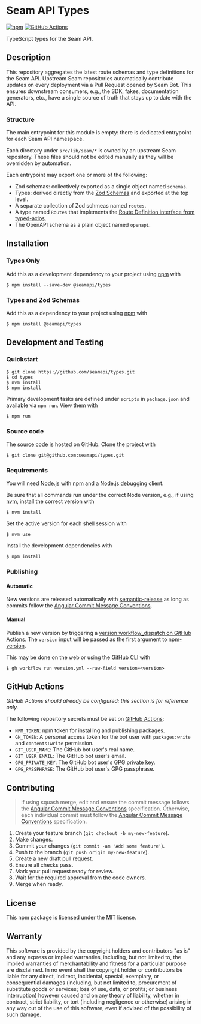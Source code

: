 # Seam API Types

[![npm](https://img.shields.io/npm/v/@seamapi/types.svg)](https://www.npmjs.com/package/@seamapi/types)
[![GitHub Actions](https://github.com/seamapi/types/actions/workflows/check.yml/badge.svg)](https://github.com/seamapi/types/actions/workflows/check.yml)

TypeScript types for the Seam API.

## Description

This repository aggregates the latest route schemas and type definitions for the Seam API.
Upstream Seam repositories automatically contribute updates on every deployment
via a Pull Request opened by Seam Bot.
This ensures downstream consumers, e.g., the SDK, fakes, documentation generators, etc.,
have a single source of truth that stays up to date with the API.

### Structure

The main entrypoint for this module is empty: there is dedicated entrypoint for each Seam API namespace.

Each directory under `src/lib/seam/*` is owned by an upstream Seam repository.
These files should not be edited manually as they will be overridden by automation.

Each entrypoint may export one or more of the following:

- Zod schemas: collectively exported as a single object named `schemas`.
- Types: derived directly from the [Zod Schemas][zod] and exported at the top level.
- A separate collection of Zod schmeas named `routes`.
- A type named `Routes` that implements the
  [Route Definition interface from typed-axios][typed-axios Route Definition].
- The OpenAPI schema as a plain object named `openapi`.

[nextlove]: https://github.com/seamapi/nextlove
[typed-axios Route Definition]: https://github.com/seamapi/typed-axios#route-definition
[OpenAPI]: https://www.openapis.org/
[zod]: https://zod.dev/

## Installation

### Types Only

Add this as a development dependency to your project using [npm] with

```
$ npm install --save-dev @seamapi/types
```

### Types and Zod Schemas

Add this as a dependency to your project using [npm] with

```
$ npm install @seamapi/types
```

[npm]: https://www.npmjs.com/

## Development and Testing

### Quickstart

```
$ git clone https://github.com/seamapi/types.git
$ cd types
$ nvm install
$ npm install
```

Primary development tasks are defined under `scripts` in `package.json`
and available via `npm run`.
View them with

```
$ npm run
```

### Source code

The [source code] is hosted on GitHub.
Clone the project with

```
$ git clone git@github.com:seamapi/types.git
```

[source code]: https://github.com/seamapi/types

### Requirements

You will need [Node.js] with [npm] and a [Node.js debugging] client.

Be sure that all commands run under the correct Node version, e.g.,
if using [nvm], install the correct version with

```
$ nvm install
```

Set the active version for each shell session with

```
$ nvm use
```

Install the development dependencies with

```
$ npm install
```

[Node.js]: https://nodejs.org/
[Node.js debugging]: https://nodejs.org/en/docs/guides/debugging-getting-started/
[npm]: https://www.npmjs.com/
[nvm]: https://github.com/creationix/nvm

### Publishing

#### Automatic

New versions are released automatically with [semantic-release]
as long as commits follow the [Angular Commit Message Conventions].

[Angular Commit Message Conventions]: https://semantic-release.gitbook.io/semantic-release/#commit-message-format
[semantic-release]: https://semantic-release.gitbook.io/

#### Manual

Publish a new version by triggering a [version workflow_dispatch on GitHub Actions].
The `version` input will be passed as the first argument to [npm-version].

This may be done on the web or using the [GitHub CLI] with

```
$ gh workflow run version.yml --raw-field version=<version>
```

[GitHub CLI]: https://cli.github.com/
[npm-version]: https://docs.npmjs.com/cli/version
[version workflow_dispatch on GitHub Actions]: https://github.com/seamapi/types/actions?query=workflow%3Aversion

## GitHub Actions

_GitHub Actions should already be configured: this section is for reference only._

The following repository secrets must be set on [GitHub Actions]:

- `NPM_TOKEN`: npm token for installing and publishing packages.
- `GH_TOKEN`: A personal access token for the bot user with
  `packages:write` and `contents:write` permission.
- `GIT_USER_NAME`: The GitHub bot user's real name.
- `GIT_USER_EMAIL`: The GitHub bot user's email.
- `GPG_PRIVATE_KEY`: The GitHub bot user's [GPG private key].
- `GPG_PASSPHRASE`: The GitHub bot user's GPG passphrase.

[GitHub Actions]: https://github.com/features/actions
[GPG private key]: https://github.com/marketplace/actions/import-gpg#prerequisites

## Contributing

> If using squash merge, edit and ensure the commit message follows the [Angular Commit Message Conventions] specification.
> Otherwise, each individual commit must follow the [Angular Commit Message Conventions] specification.

1. Create your feature branch (`git checkout -b my-new-feature`).
2. Make changes.
3. Commit your changes (`git commit -am 'Add some feature'`).
4. Push to the branch (`git push origin my-new-feature`).
5. Create a new draft pull request.
6. Ensure all checks pass.
7. Mark your pull request ready for review.
8. Wait for the required approval from the code owners.
9. Merge when ready.

[Angular Commit Message Conventions]: https://semantic-release.gitbook.io/semantic-release/#commit-message-format

## License

This npm package is licensed under the MIT license.

## Warranty

This software is provided by the copyright holders and contributors "as is" and
any express or implied warranties, including, but not limited to, the implied
warranties of merchantability and fitness for a particular purpose are
disclaimed. In no event shall the copyright holder or contributors be liable for
any direct, indirect, incidental, special, exemplary, or consequential damages
(including, but not limited to, procurement of substitute goods or services;
loss of use, data, or profits; or business interruption) however caused and on
any theory of liability, whether in contract, strict liability, or tort
(including negligence or otherwise) arising in any way out of the use of this
software, even if advised of the possibility of such damage.
